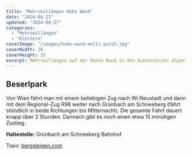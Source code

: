 ```yaml
---
title: "Mehrseillängen Hohe Wand"
date: "2024-04-27"
updated: "2024-04-27"
categories:
  - "Mehrseillängen"
  - "Klettern"
coverImage: "/images/hohe-wand-multi-pitch.jpg"
coverWidth: 20
coverHeight: 15
excerpt: Mehrseillängen auf der Hohen Wand in den Gutensteiner Alpen
---
```


## Beserlpark
Von Wien fährt man mit einem beliebigen Zug nach Wr.Neustadt und dann mit dem Regional-Zug R98 weiter nach Grünbach am Schneeberg (fährt stündlich in beide Richtungen bis Mitternacht). Die gesamte Fahrt dauert knapp über 2 Stunden. Dannach gibt es noch einen etwa 15 minütigen Zustieg.

**Haltestelle:** Grünbach am Schneeberg Bahnhof	

Topo: [bergsteigen.com](https://www.bergsteigen.com/touren/klettern/beserlpark-hohe-wand/)
